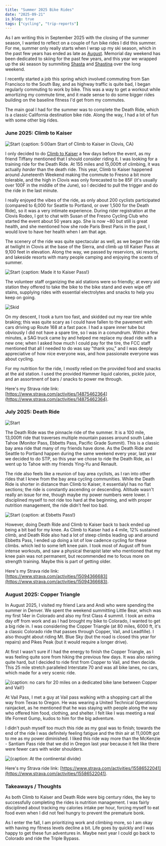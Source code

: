 ```yaml
---
title: "Summer 2025 Bike Rides"
date: "2025-09-21"
is_blog: true
tags: ["cycling", "trip-reports"]
---
```


As I am writing this in September 2025 with the closing of the summer season, I wanted to reflect on a couple of fun bike rides I did this summer. For me, summer only really starts when I wrap up my ski season, which in the past few years has ended as late as [August](https://www.strava.com/activities/9588645627). Memorial day weekend has been dedicated to skiing for the past few years, and this year we wrapped up the ski season by summiting [Shasta](https://www.strava.com/activities/14584894826) and [Shastina](https://www.strava.com/activities/14594796956) over the long weekend.

I recently started a job this spring which involved commuting from San Francisco to the South Bay, and as highway traffic is quite bad, I began regularly commuting to work by bike. This was a way to get a workout while amortizing my commute time, and it made sense to do some bigger rides building on the baseline fitness I'd get from my commutes.

The main goal I had for the summer was to complete the Death Ride, which is a classic California destination bike ride. Along the way, I had a lot of fun with some other big rides.

### June 2025: Climb to Kaiser

![Start {caption: 5:00am Start of Climb to Kaiser in Clovis, CA}](https://lh3.googleusercontent.com/pw/AP1GczO8BTGjgwsZu8q3w0lUfhyldQud_uSQGmEHQICajJ6qF8QDx0tNbmeN8YSY3G8YR1qGKtiSGP_uah-O15hzMQ-mIgA3gBgWr6oW-hQyF1EF9XsppllUuFiB2PDad2ba3uZ4fyK-cnEzJTkHv5yKVrWoLg=w2582-h1936-s-no-gm)

I only decided to do [Climb to Kaiser](https://fresnocycling.com/Climb-to-Kaiser) a few days before the event, as my friend Tiffany mentioned that I should consider riding it. I was looking for a training ride for the Death Ride. At 155 miles and 15,000ft of climbing, it was actually _harder_ than the death ride. This year, Climb to Kaiser happened around Juneteenth Weekend making the commute to Fresno a bit more tolerable, and the high in Clovis was only forecasted to be 85F (it's usually over 100F in the middle of the June), so I decided to pull the trigger and do the ride in the last minute.

I really enjoyed the vibes of the ride, as only about 200 cyclists participated (compared to 6,000 for Seattle to Portland, or over 1,500 for the Death Ride), so it was a very intimate experience. During rider registration at the Clovis Rodeo, I got to chat with Susan of the Fresno Cycling Club who started the event about 50 years ago. She is now ~80 but still is great health, and she mentioned how she rode Paris Brest Paris in the past, I would love to have her health when I am that age.

The scenery of the ride was quite spectacular as well, as we began the ride at twilight in Clovis at the base of the Sierra, and climb up till Kaiser Pass at 9,100 feet in elevation. Along the way, we passed by reserviors, ski resorts, and lakeside resorts with many people camping and enjoying the scents of summer.

![Start {caption: Made it to Kaiser Pass!}](https://lh3.googleusercontent.com/pw/AP1GczPGbxUvxa7SaV10aSI3-nAZadjLvOjCj9HNGvzpkZmd2luRKEmUrlD8g0k6DTy5rf23yJX6T59bAzk3C85M-FrHcCrVOAKdBDwnkuSfHj-suCgFSLbJPe5EF0oRMBugN15Bw1aGvlVeJnyTPsKLPDuVlg=w2582-h1936-s-no-gm)

The volunteer staff organizing the aid stations were so friendly; at every aid station they offered to take the bike to the bike stand and even wipe off stains, supplying rides with essential electrolytes and snacks to help you keep on going.

![Skid](https://lh3.googleusercontent.com/pw/AP1GczNc89W_lome1fImhosVsH2JTPa_5ZsplEFqsLBkt6j6IEszSwygAEbzHnebPWhz4pRHLrP7-QdXGc6JNFLa2-PYp41ZhacCWmQwsZgUj5l5TYk7yqh2pmBUKoYQ88C-vjJRScB4fi60QwjXMGV7Jf8vYg=w1452-h1936-s-no-gm)

On my descent, I took a turn too fast, and skidded out my rear tire while braking; this was quite scary as I could have fallen to the pavement with cars driving up Route 168 at a fast pace. I had a spare inner tube but obviously I did not have a spare tire, so I was in a conundrum. Within a few minutes, a SAG truck came by and helped me replace my dead ride with a new one; when I asked how much I could pay for the tire, the FCC staff mentioned that all I needed to do was say "thank you," and I was deeply appreciative of how nice everyone was, and how passionate everyone was about cycling.

For my nutrition for the ride, I mostly relied on the provided food and snacks at the aid station. I used the provided Hammer liquid calories, pickle juice, and an assortment of bars / snacks to power me through.

Here's my Strava ride link: [https://www.strava.com/activities/14875462364](https://www.strava.com/activities/14875462364).

### July 2025: Death Ride

![Start](https://lh3.googleusercontent.com/pw/AP1GczM-5x0A71nj151BV3IZfc_U0LtjUXQbnvBKfMooIGegz5gJr7_uin_c-BleuJTpGdBYMteJ6ym6_B9Wvooc4lUeNstqKH49avYUTJFHv-FMCyqf9h-pbZycckj_AE6kks1yQ8p3B-VB8t9K13ow8lpoYg=w2582-h1936-s-no-gm)

The Death Ride was the pinnacle ride of the summer. It is a 100 mile, 13,000ft ride that traverses multiple mountain passes around south Lake Tahoe (Monitor Pass, Ebbetts Pass, Pacific Grade Summit). This is a classic bay area ride that many of my friends have done. As the Death Ride and Seattle to Portland happen during the same weekend every year, last year we decided to do STP, so this year we chose to ride the Death Ride, as I went up to Tahoe with my friends Ying-Yu and Renault.

The ride also feels like a reunion of bay area cyclists, as I ran into other rides that I knew from the bay area cycling communities. While the Death Ride is shorter in distance than Climb to Kaiser, it essentialyl has no flat sections; the ride is constantly ascending or descending. Altitude wasn't really an issue for me, though maybe my power numbers were lower. I disciplined myself to not ride too hard at the beginning, and with proper nutrition management, the ride didn't feel too bad.

![Start {caption: at Ebbetts Pass!}](https://lh3.googleusercontent.com/pw/AP1GczOdFRYo-A3G_Dg_A_SlVLk3F8V7hOarjqfCxQDhJDRuyl741pF9OMUK4uh7zsA92lp1XhI006Q4MoLxVKQjM94yluMyAsYbXRWwusCW7s3WaF3XT9IrjiZFEFpoYQZmKgz7rxLnPOd5yWMXx39QaBBg2w=w1452-h1936-s-no-gm)

However, doing Death Ride and Climb to Kaiser back to back ended up being a bit bad for my knee. As Climb to Kaiser had a 4 mile, 12% sustained climb, and Death Ride also had a lot of steep climbs leading up and around Ebbetts Pass, I ended up doing a lot of low cadence cycling for these climbs. which led to some left knee pain. I took most of August off from intense workouts, and saw a physical therapist later who mentioned that my knee pain was not permanent, but recommended me to focus more on strength training. Maybe this is part of getting older.

Here's my Strava ride link: [https://www.strava.com/activities/15094366683](https://www.strava.com/activities/15094366683).

### August 2025: Copper Triangle

In August 2025, I visited my friend Lara and Andi who were spending the summer in Denver. We spent the weekend summitting Little Bear, which was my first 14er in Colorado and also my first Class 4 summit. I took an extra day off from work and as I had brought my bike to Colorado, I wanted to get a big ride in. I was considering the Copper Triangle (at 80 miles, 6000 ft, it's a classic Colorado ride that passes through Copper, Vail, and Leadfille). I also thought about riding Mt. Blue Sky (but the road is closed this year for repairs) and Pikes Peak (but it would require a longer drive).

At first I wasn't sure if I had the energy to finish the Copper Triangle, as I was feeling quite sore from hiking the previous few days. It was also raining quite hard, but I decided to ride first from Copper to Vail, and then decide. This 25 mile stretch paralleled Interstate 70 and was all bike lanes, no cars, which made for a very scenic ride.

![{caption: no cars for 20 miles on a dedicated bike lane between Copper and Vail!}](https://lh3.googleusercontent.com/pw/AP1GczPIlUh_hVu0oE8ZSysBNvGzIXaXWXY-HjKYBA4Z0dzKM7tK9h63VLwz4PQOXIXIK6cCcZOxzbQzWkzuJfIaxjWAq3-yCfNUuTwQeaqQfmV5i7qR3Vqg2bKtuZ0AT1IdlKtOi-aqywsxuaQQR5_LL5LDaw=w2582-h1936-s-no-gm)

At Vail Pass, I met a guy at Vail pass walking with a shopping cart all the way from Texas to Oregon. He was wearing a United Technical Operations rainjacket, as he mentioned that he was staying with people along the way who offered him food, clothing, and shelter. I felt like I was meeting a real life Forrest Gump, kudos to him for the big adventure.

I didn't push myself too much this ride as my goal was to finish; towards the end of the ride I was definitely feeling fatigue and the thin air at 11,000ft got to me as my power diminished. I liked this ride way more than the McKenzie - Santiam Pass ride that we did in Oregon last year because it felt like there were fewer cars with wider shoulders.

![{caption: At the continental divide}](https://lh3.googleusercontent.com/pw/AP1GczNdY38e1mtC3xFcx-UMu5r-uAWBWT9hb1Ne50NZW1ejrg-mBcHjoi4H4y7Vk58P5WJl9i-vTu1ZU_J4AmYMUZQcEycv4tzK0bLee5mvvgJ9Wh1XnLgWJZHzgzTZNTNcUa42ZfXRgZWQomtJzZUgJEWm-w=w2582-h1936-s-no-gm)

Here's my Strava ride link: [https://www.strava.com/activities/15586522041](https://www.strava.com/activities/15586522041).

### Takeaways / Thoughts

As both Climb to Kaiser and Death Ride were big century rides, the key to successfully completing the rides is nutrition management. I was fairly disciplined about tracking my calories intake per hour, forcing myself to eat food even when I did not feel hungry to prevent the premature bonk.

As I enter the fall, I am prioritizing work and climbing more, so I am okay with having my fitness levels decline a bit. Life goes by quickly and I was happy to get these fun adventures in. Maybe next year I could go back to Colorado and ride the Triple Bypass.
